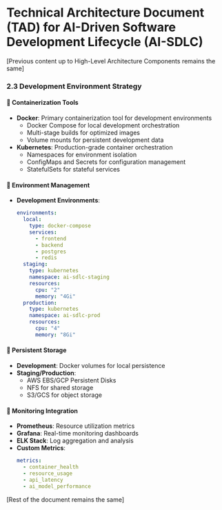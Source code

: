 # **Technical Architecture Document (TAD) for AI-Driven Software Development Lifecycle (AI-SDLC)**

[Previous content up to High-Level Architecture Components remains the same]

### **2.3 Development Environment Strategy**
#### **🔹 Containerization Tools**
- **Docker**: Primary containerization tool for development environments
  - Docker Compose for local development orchestration
  - Multi-stage builds for optimized images
  - Volume mounts for persistent development data
- **Kubernetes**: Production-grade container orchestration
  - Namespaces for environment isolation
  - ConfigMaps and Secrets for configuration management
  - StatefulSets for stateful services

#### **🔹 Environment Management**
- **Development Environments**:
  ```yaml
  environments:
    local:
      type: docker-compose
      services:
        - frontend
        - backend
        - postgres
        - redis
    staging:
      type: kubernetes
      namespace: ai-sdlc-staging
      resources:
        cpu: "2"
        memory: "4Gi"
    production:
      type: kubernetes
      namespace: ai-sdlc-prod
      resources:
        cpu: "4"
        memory: "8Gi"
  ```

#### **🔹 Persistent Storage**
- **Development**: Docker volumes for local persistence
- **Staging/Production**: 
  - AWS EBS/GCP Persistent Disks
  - NFS for shared storage
  - S3/GCS for object storage

#### **🔹 Monitoring Integration**
- **Prometheus**: Resource utilization metrics
- **Grafana**: Real-time monitoring dashboards
- **ELK Stack**: Log aggregation and analysis
- **Custom Metrics**:
  ```yaml
  metrics:
    - container_health
    - resource_usage
    - api_latency
    - ai_model_performance
  ```

[Rest of the document remains the same]
